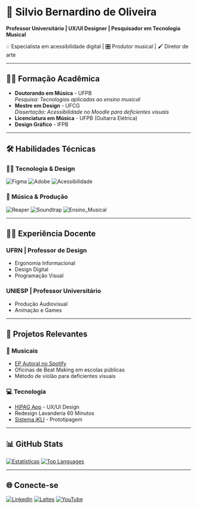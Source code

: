 # 🎸 Silvio Bernardino de Oliveira
**Professor Universitário | UX/UI Designer | Pesquisador em Tecnologia Musical**

💡 Especialista em acessibilidade digital | 🎛️ Produtor musical | 🖌️ Diretor de arte

---

## 👨‍🎓 Formação Acadêmica
- **Doutorando em Música** - UFPB  
  _Pesquisa: Tecnologias aplicadas ao ensino musical_
- **Mestre em Design** - UFCG  
  _Dissertação: Acessibilidade no Moodle para deficientes visuais_
- **Licenciatura em Música** - UFPB (Guitarra Elétrica)
- **Design Gráfico** - IFPB

---

## 🛠 Habilidades Técnicas
### 👨‍💻 Tecnologia & Design
![Figma](https://img.shields.io/badge/Figma-Design_UX/UI-F24E1E?style=flat&logo=figma)
![Adobe](https://img.shields.io/badge/Adobe_CC-Photoshop|Illustrator|Premiere-FF0000?style=flat&logo=adobe)
![Acessibilidade](https://img.shields.io/badge/Acessibilidade_Digital-WCAG_2.1-0077CC?style=flat)

### 🎵 Música & Produção
![Reaper](https://img.shields.io/badge/Reaper-Produção_Musical-7189DC?style=flat)
![Soundtrap](https://img.shields.io/badge/Soundtrap-Beats_Digitais-FF6B00?style=flat)
![Ensino_Musical](https://img.shields.io/badge/Ensino_Musical-Violão|Guitarra-6F1E51?style=flat)

---

## 👨‍🏫 Experiência Docente
### **UFRN** | Professor de Design
- Ergonomia Informacional
- Design Digital
- Programação Visual

### **UNIESP** | Professor Universitário
- Produção Audiovisual
- Animação e Games

---

## 🔬 Projetos Relevantes
### 🎵 Musicais
- [EP Autoral no Spotify](https://open.spotify.com/album/3ZBcZAguZrSvF4UIWo5Ro9)
- Oficinas de Beat Making em escolas públicas
- Método de violão para deficientes visuais

### 💻 Tecnologia
- [HIPAG App](https://www.figma.com/proto/Yy6XkND2drGzMB7W286UdO/HiPag) - UX/UI Design
- Redesign Lavanderia 60 Minutos
- [Sistema iKLI](https://app.flutterflow.io/share/crmlav-eobqjp) - Prototipagem

---

## 📊 GitHub Stats
[![Estatísticas](https://github-readme-stats.vercel.app/api?username=SilvioBernardino&show_icons=true&theme=merko&hide=issues)](https://github.com/SilvioBernardino)
[![Top Languages](https://github-readme-stats.vercel.app/api/top-langs/?username=SilvioBernardino&layout=compact&theme=merko)](https://github.com/SilvioBernardino)

---

## 🌐 Conecte-se
[![LinkedIn](https://img.shields.io/badge/LinkedIn-0077B5?style=for-the-badge&logo=linkedin)](https://linkedin.com/in/silviobdeoliveira)
[![Lattes](https://img.shields.io/badge/Lattes-006DAC?style=for-the-badge)](http://lattes.cnpq.br/[seu-ID])
[![YouTube](https://img.shields.io/badge/YouTube_Musical-FF0000?style=for-the-badge&logo=youtube)](https://youtube.com/[seu-canal])
